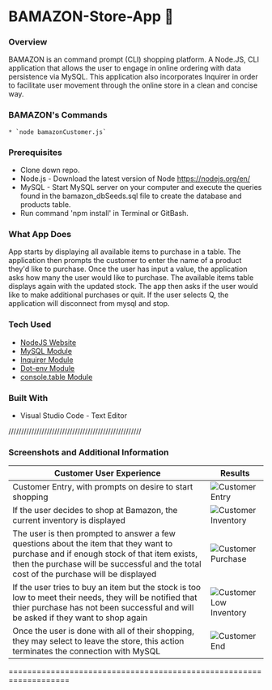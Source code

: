 # BAMAZON-Store-App **:gift:**

### Overview

BAMAZON is an command prompt (CLI) shopping platform. A Node.JS, CLI application that allows the user to engage in online ordering with data persistence via MySQL. This application also incorporates Inquirer in order to facilitate user movement through the online store in a clean and concise way. 

### BAMAZON's Commands

	* `node bamazonCustomer.js`


### Prerequisites

- Clone down repo.
- Node.js - Download the latest version of Node https://nodejs.org/en/
- MySQL - Start MySQL server on your computer and execute the queries found in the bamazon_dbSeeds.sql file to create the database and products table.
- Run command 'npm install' in Terminal or GitBash.


### What App Does

App starts by displaying all available items to purchase in a table. The application then prompts the customer to enter the name of a product they'd like to purchase. Once the user has input a value, the application asks how many the user would like to purchase. The available items table displays again with the updated stock. The app then asks if the user would like to make additional purchases or quit. If the user selects Q, the application will disconnect from mysql and stop.


### Tech Used

* [NodeJS Website](https://nodejs.org/en/ "Node.js")
* [MySQL Module](https://www.npmjs.com/package/mysql/ "mysql")
* [Inquirer Module](https://www.npmjs.com/package/inquirer/ "inquirer")
* [Dot-env Module](https://www.npmjs.com/package/dot-env "Dot-env")
* [console.table Module](https://www.npmjs.com/package/console.table/ "console.table")



### Built With
- Visual Studio Code - Text Editor



////////////////////////////////////////////////////

### Screenshots and Additional Information

Customer User Experience | Results
---- | -------------
Customer Entry, with prompts on desire to start shopping | ![Customer Entry](/images/customerEntry.JPG)
If the user decides to shop at Bamazon, the current inventory is displayed | ![Customer Inventory](/images/customerInventory.JPG)
The user is then prompted to answer a few questions about the item that they want to purchase and if enough stock of that item exists, then the purchase will be successful and the total cost of the purchase will be displayed | ![Customer Purchase](/images/customerPurchase.JPG)
If the user tries to buy an item but the stock is too low to meet their needs, they will be notified that thier purchase has not been successful and will be asked if they want to shop again | ![Customer Low Inventory](/images/customerLowInventory.JPG)
Once the user is done with all of their shopping, they may select to leave the store, this action terminates the connection with MySQL | ![Customer End](/images/customerEnd.JPG)

===================================================================

